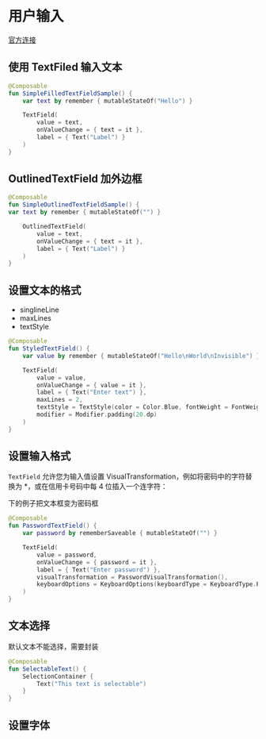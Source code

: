 用户输入
===

[官方连接](https://developer.android.google.cn/develop/ui/compose/text/user-input?hl=zh-cn)

## 使用 TextFiled 输入文本

```kotlin
@Composable
fun SimpleFilledTextFieldSample() {
    var text by remember { mutableStateOf("Hello") }

    TextField(
        value = text,
        onValueChange = { text = it },
        label = { Text("Label") }
    )
}
```

## OutlinedTextField 加外边框
```kotlin
@Composable
fun SimpleOutlinedTextFieldSample() {
var text by remember { mutableStateOf("") }

    OutlinedTextField(
        value = text,
        onValueChange = { text = it },
        label = { Text("Label") }
    )
}
```

## 设置文本的格式

- singlineLine
- maxLines
- textStyle
```kotlin
@Composable
fun StyledTextField() {
    var value by remember { mutableStateOf("Hello\nWorld\nInvisible") }

    TextField(
        value = value,
        onValueChange = { value = it },
        label = { Text("Enter text") },
        maxLines = 2,
        textStyle = TextStyle(color = Color.Blue, fontWeight = FontWeight.Bold),
        modifier = Modifier.padding(20.dp)
    )
}
```

## 设置输入格式

`TextField` 允许您为输入值设置 VisualTransformation，例如将密码中的字符替换为 *，或在信用卡号码中每 4 位插入一个连字符：

下的例子把文本框变为密码框

```kotlin
@Composable
fun PasswordTextField() {
    var password by rememberSaveable { mutableStateOf("") }

    TextField(
        value = password,
        onValueChange = { password = it },
        label = { Text("Enter password") },
        visualTransformation = PasswordVisualTransformation(),
        keyboardOptions = KeyboardOptions(keyboardType = KeyboardType.Password)
    )
}
```

## 文本选择

默认文本不能选择，需要封装

```kotlin
@Composable
fun SelectableText() {
    SelectionContainer {
        Text("This text is selectable")
    }
}
```

## 设置字体